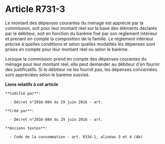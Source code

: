 # Article R731-3

Le montant des dépenses courantes du ménage est apprécié par la commission, soit pour leur montant réel sur la base des
éléments déclarés par le débiteur, soit en fonction du barème fixé par son règlement intérieur et prenant en compte la
composition de la famille. Le règlement intérieur précise à quelles conditions et selon quelles modalités les dépenses sont
prises en compte pour leur montant réel ou selon le barème.

Lorsque la commission prend en compte des dépenses courantes du ménage pour leur montant réel, elle peut demander au débiteur
d'en fournir des justificatifs. Si le débiteur ne les fournit pas, les dépenses concernées sont appréciées selon le barème
susvisé.

**Liens relatifs à cet article**

	**Codifié par**:

	  - Décret n°2016-884 du 29 juin 2016 - art.

	**Créé par**:

	  - Décret n°2016-884 du 29 juin 2016 - art.

	**Anciens textes**:

	  - Code de la consommation - art. R334-1, alinéas 3 et 4 (Ab)
